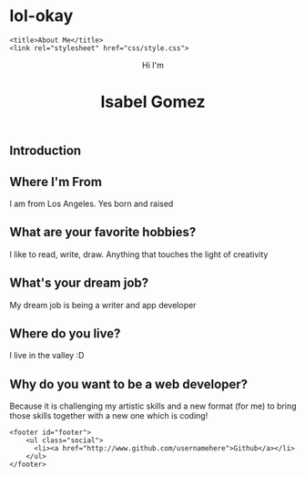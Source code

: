 # lol-okay

<!doctype html>

<html lang="en">

<head>
    <meta charset="utf-8">

    <title>About Me</title>
    <link rel="stylesheet" href="css/style.css">

</head>

<body>
    <header class='masthead'>
        <p class='masthead-intro'>Hi I'm</p>
        <h1 class='masthead-heading'>Isabel Gomez</h1>
    </header>
    <section class="details">
      <h1>Introduction</h1>
      <p></p>
      <h1>Where I'm From</h1>
      <p>I am from Los Angeles. Yes born and raised</p>
      <h1>What are your favorite hobbies?</h1>
      <p>I like to read, write, draw. Anything that touches the light of creativity</p>
      <h1>What's your dream job?</h1>
      <p>My dream job is being a writer and app developer</p>
      <h1>Where do you live?</h1>
      <p>I live in the valley :D</p>
      <h1>Why do you want to be a web developer?</h1>
      <p>Because it is challenging my artistic skills and a new format (for me) to bring those skills together with a new one which is coding!</p>
    </section>

    <footer id="footer">
        <ul class="social">
          <li><a href="http://www.github.com/usernamehere">Github</a></li>
        </ul>
    </footer>
</body>

</html>
